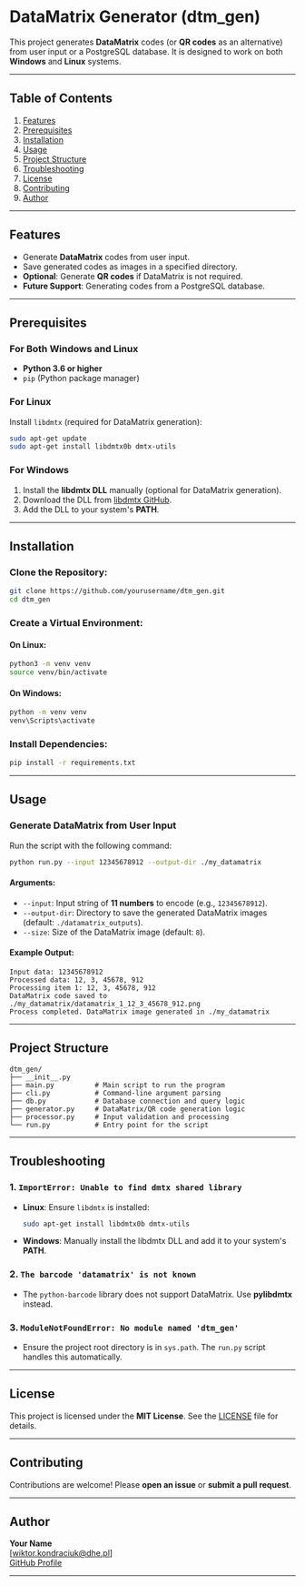 # DataMatrix Generator (dtm_gen)

This project generates **DataMatrix** codes (or **QR codes** as an alternative) from user input or a PostgreSQL database. It is designed to work on both **Windows** and **Linux** systems.

---

## Table of Contents
1. [Features](#features)
2. [Prerequisites](#prerequisites)
3. [Installation](#installation)
4. [Usage](#usage)
5. [Project Structure](#project-structure)
6. [Troubleshooting](#troubleshooting)
7. [License](#license)
8. [Contributing](#contributing)
9. [Author](#author)

---

## Features
- Generate **DataMatrix** codes from user input.
- Save generated codes as images in a specified directory.
- **Optional**: Generate **QR codes** if DataMatrix is not required.
- **Future Support**: Generating codes from a PostgreSQL database.

---

## Prerequisites

### For Both Windows and Linux
- **Python 3.6 or higher**
- `pip` (Python package manager)

### For Linux
Install `libdmtx` (required for DataMatrix generation):
```bash
sudo apt-get update
sudo apt-get install libdmtx0b dmtx-utils
```

### For Windows
1. Install the **libdmtx DLL** manually (optional for DataMatrix generation).
2. Download the DLL from [libdmtx GitHub](https://github.com/dmtx/libdmtx).
3. Add the DLL to your system's **PATH**.

---

## Installation
### Clone the Repository:
```bash
git clone https://github.com/yourusername/dtm_gen.git
cd dtm_gen
```

### Create a Virtual Environment:
#### On Linux:
```bash
python3 -m venv venv
source venv/bin/activate
```
#### On Windows:
```cmd
python -m venv venv
venv\Scripts\activate
```

### Install Dependencies:
```bash
pip install -r requirements.txt
```

---

## Usage
### Generate DataMatrix from User Input
Run the script with the following command:
```bash
python run.py --input 12345678912 --output-dir ./my_datamatrix
```

#### Arguments:
- `--input`: Input string of **11 numbers** to encode (e.g., `12345678912`).
- `--output-dir`: Directory to save the generated DataMatrix images (default: `./datamatrix_outputs`).
- `--size`: Size of the DataMatrix image (default: `8`).

#### Example Output:
```
Input data: 12345678912
Processed data: 12, 3, 45678, 912
Processing item 1: 12, 3, 45678, 912
DataMatrix code saved to ./my_datamatrix/datamatrix_1_12_3_45678_912.png
Process completed. DataMatrix image generated in ./my_datamatrix
```

---

## Project Structure
```
dtm_gen/
├── __init__.py
├── main.py          # Main script to run the program
├── cli.py           # Command-line argument parsing
├── db.py            # Database connection and query logic
├── generator.py     # DataMatrix/QR code generation logic
├── processor.py     # Input validation and processing
└── run.py           # Entry point for the script
```

---

## Troubleshooting
### 1. `ImportError: Unable to find dmtx shared library`
- **Linux**: Ensure `libdmtx` is installed:
  ```bash
  sudo apt-get install libdmtx0b dmtx-utils
  ```
- **Windows**: Manually install the libdmtx DLL and add it to your system's **PATH**.

### 2. `The barcode 'datamatrix' is not known`
- The `python-barcode` library does not support DataMatrix. Use **pylibdmtx** instead.

### 3. `ModuleNotFoundError: No module named 'dtm_gen'`
- Ensure the project root directory is in `sys.path`. The `run.py` script handles this automatically.

---

## License
This project is licensed under the **MIT License**. See the [LICENSE](LICENSE) file for details.

---

## Contributing
Contributions are welcome! Please **open an issue** or **submit a pull request**.

---

## Author
**Your Name**  
[wiktor.kondraciuk@dhe.pl]  
[GitHub Profile](https://github.com/Wkt-R)

---
